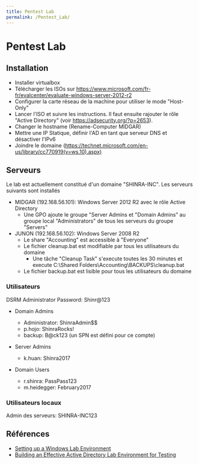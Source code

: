```yaml
---
title: Pentest Lab
permalink: /Pentest_Lab/
---
```


# Pentest Lab

Installation
------------

-   Installer virtualbox
-   Télécharger les ISOs sur <https://www.microsoft.com/fr-fr/evalcenter/evaluate-windows-server-2012-r2>
-   Configurer la carte réseau de la machine pour utiliser le mode "Host-Only"
-   Lancer l'ISO et suivre les instructions. Il faut ensuite rajouter le rôle "Active Directory" (voir <https://adsecurity.org/?p=2653>).
-   Changer le hostname (Rename-Computer MIDGAR)
-   Mettre une IP Statique, définir l'AD en tant que serveur DNS et désactiver l'IPv6
-   Joindre le domaine (https://technet.microsoft.com/en-us/library/cc770919(v=ws.10).aspx)

Serveurs
--------
Le lab est actuellement constitué d'un domaine "SHINRA-INC". Les serveurs suivants sont installés
- MIDGAR (192.168.56.101): Windows Server 2012 R2 avec le rôle Active Directory
  - Une GPO ajoute le groupe "Server Admins et "Domain Admins" au groupe local "Administrators" de tous les serveurs du groupe "Servers"
- JUNON (192.168.56.102): Windows Server 2008 R2
  - Le share "Accounting" est accessible à "Everyone"
  - Le fichier cleanup.bat est modifiable par tous les utilisateurs du domaine
    - Une tâche "Cleanup Task" s'execute toutes les 30 minutes et execute C:\Shared Folders\Accounting\BACKUPS\cleanup.bat
  - Le fichier backup.bat est lisible pour tous les utilisateurs du domaine

### Utilisateurs
DSRM Administrator Password: Shinr@123

- Domain Admins
  - Administrator: ShinraAdmin$$
  - p.hojo: ShinraRocks!
  - backup: B@ck123 (un SPN est défini pour ce compte)

- Server Admins
  - k.huan: Shinra2017

- Domain Users
  - r.shinra: PassPass123
  - m.heidegger: February2017
  
### Utilisateurs locaux
Admin des serveurs: SHINRA-INC123

Références
----------

- [Setting up a Windows Lab Environment](http://thehackerplaybook.com/Windows_Domain.htm)
- [Building an Effective Active Directory Lab Environment for Testing ](https://adsecurity.org/?p=2653)
